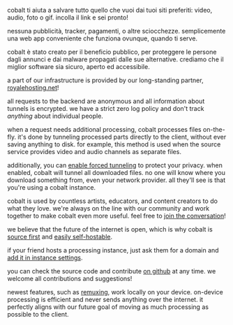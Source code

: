 <script lang="ts">
    import { t } from "$lib/i18n/translations";
    import { partners, contacts, docs } from "$lib/env";

    import SectionHeading from "$components/misc/SectionHeading.svelte";
</script>

<section id="summary">
<SectionHeading
    title={$t("about.heading.summary")}
    sectionId="summary"
/>

cobalt ti aiuta a salvare tutto quello che vuoi dai tuoi siti preferiti: video,
audio, foto o gif. incolla il link e sei pronto!

nessuna pubblicità, tracker, pagamenti, o altre sciocchezze. semplicemente una
web app conveniente che funziona ovunque, quando ti serve.
</section>

<section id="motivation">
<SectionHeading
    title={$t("about.heading.motivation")}
    sectionId="motivation"
/>

cobalt è stato creato per il beneficio pubblico, per proteggere le persone dagli
annunci e dai malware propagati dalle sue alternative. crediamo che il miglior
software sia sicuro, aperto ed accessibile.

a part of our infrastructure is provided by our long-standing partner,
[royalehosting.net]({partners.royalehosting})!
</section>

<section id="privacy">
<SectionHeading
    title={$t("about.heading.privacy")}
    sectionId="privacy"
/>

all requests to the backend are anonymous and all information about tunnels is
encrypted. we have a strict zero log policy and don't track *anything* about
individual people.

when a request needs additional processing, cobalt processes files on-the-fly.
it's done by tunneling processed parts directly to the client, without ever
saving anything to disk. for example, this method is used when the source
service provides video and audio channels as separate files.

additionally, you can [enable forced tunneling](/settings/privacy#tunnel) to
protect your privacy. when enabled, cobalt will tunnel all downloaded files. no
one will know where you download something from, even your network provider. all
they'll see is that you're using a cobalt instance.
</section>

<section id="community">
<SectionHeading
    title={$t("about.heading.community")}
    sectionId="community"
/>

cobalt is used by countless artists, educators, and content creators to do what
they love. we're always on the line with our community and work together to make
cobalt even more useful. feel free to [join the conversation](/about/community)!

we believe that the future of the internet is open, which is why cobalt is
[source first](https://sourcefirst.com/) and [easily
self-hostable]({docs.instanceHosting}).

if your friend hosts a processing instance, just ask them for a domain and [add
it in instance settings](/settings/instances#community).

you can check the source code and contribute [on github]({contacts.github}) at
any time. we welcome all contributions and suggestions!
</section>

<section id="local">
<SectionHeading
    title={$t("about.heading.local")}
    sectionId="local"
/>

newest features, such as [remuxing](/remux), work locally on your device.
on-device processing is efficient and never sends anything over the internet. it
perfectly aligns with our future goal of moving as much processing as possible
to the client.
</section>
